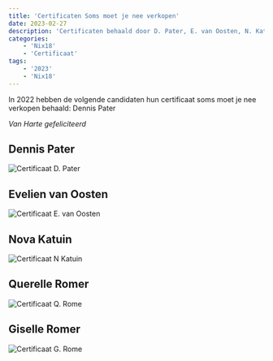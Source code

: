 ```yaml
---
title: 'Certificaten Soms moet je nee verkopen'
date: 2023-02-27
description: 'Certificaten behaald door D. Pater, E. van Oosten, N. Katuin en Q. Romer'
categories:
    - 'Nix18'
    - 'Certificaat'
tags:
    - '2023'
    - 'Nix18'
---
```


In 2022 hebben de volgende candidaten hun certificaat soms moet je nee verkopen behaald: Dennis Pater 

*Van Harte gefeliciteerd*

## Dennis Pater
![Certificaat D. Pater](images/cert/dpater.jpg)

## Evelien van Oosten
![Certificaat E. van Oosten](images/cert/evanoosten.jpg)

## Nova Katuin
![Certificaat N Katuin](images/cert/nkatuin.jpg)

## Querelle Romer
![Certificaat Q. Rome](images/cert/qromer.jpg)


## Giselle Romer
![Certificaat G. Rome](images/cert/gromer.jpg)
